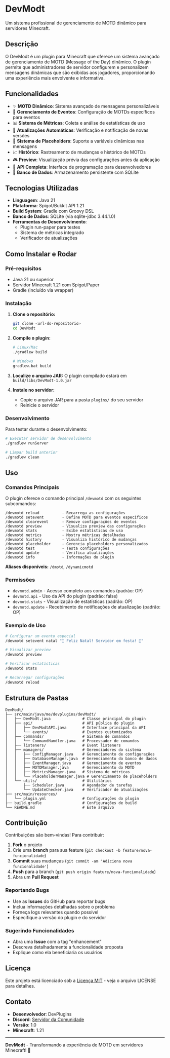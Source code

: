 # DevModt

Um sistema profissional de gerenciamento de MOTD dinâmico para servidores Minecraft.

## Descrição

O DevModt é um plugin para Minecraft que oferece um sistema avançado de gerenciamento de MOTD (Message of the Day) dinâmico. O plugin permite que administradores de servidor configurem e personalizem mensagens dinâmicas que são exibidas aos jogadores, proporcionando uma experiência mais envolvente e informativa.

## Funcionalidades

- ✨ **MOTD Dinâmico**: Sistema avançado de mensagens personalizáveis
- 🎯 **Gerenciamento de Eventos**: Configuração de MOTDs específicos para eventos
- 📊 **Sistema de Métricas**: Coleta e análise de estatísticas de uso
- 🔄 **Atualizações Automáticas**: Verificação e notificação de novas versões
- 📝 **Sistema de Placeholders**: Suporte a variáveis dinâmicas nas mensagens
- 📈 **Histórico**: Rastreamento de mudanças e histórico de MOTDs
- 🎮 **Preview**: Visualização prévia das configurações antes da aplicação
- 🔧 **API Completa**: Interface de programação para desenvolvedores
- 💾 **Banco de Dados**: Armazenamento persistente com SQLite

## Tecnologias Utilizadas

- **Linguagem**: Java 21
- **Plataforma**: Spigot/Bukkit API 1.21
- **Build System**: Gradle com Groovy DSL
- **Banco de Dados**: SQLite (via sqlite-jdbc 3.44.1.0)
- **Ferramentas de Desenvolvimento**: 
  - Plugin run-paper para testes
  - Sistema de métricas integrado
  - Verificador de atualizações

## Como Instalar e Rodar

### Pré-requisitos

- Java 21 ou superior
- Servidor Minecraft 1.21 com Spigot/Paper
- Gradle (incluído via wrapper)

### Instalação

1. **Clone o repositório:**
   ```bash
   git clone <url-do-repositorio>
   cd DevModt
   ```

2. **Compile o plugin:**
   ```bash
   # Linux/Mac
   ./gradlew build
   
   # Windows
   gradlew.bat build
   ```

3. **Localize o arquivo JAR:**
   O plugin compilado estará em `build/libs/DevModt-1.0.jar`

4. **Instale no servidor:**
   - Copie o arquivo JAR para a pasta `plugins/` do seu servidor
   - Reinicie o servidor

### Desenvolvimento

Para testar durante o desenvolvimento:

```bash
# Executar servidor de desenvolvimento
./gradlew runServer

# Limpar build anterior
./gradlew clean
```

## Uso

### Comandos Principais

O plugin oferece o comando principal `/devmotd` com os seguintes subcomandos:

```
/devmotd reload          - Recarrega as configurações
/devmotd setevent        - Define MOTD para eventos específicos
/devmotd clearevent      - Remove configurações de eventos
/devmotd preview         - Visualiza preview das configurações
/devmotd stats           - Exibe estatísticas de uso
/devmotd metrics         - Mostra métricas detalhadas
/devmotd history         - Visualiza histórico de mudanças
/devmotd placeholder     - Gerencia placeholders personalizados
/devmotd test            - Testa configurações
/devmotd update          - Verifica atualizações
/devmotd info            - Informações do plugin
```

**Aliases disponíveis:** `/dmotd`, `/dynamicmotd`

### Permissões

- `devmotd.admin` - Acesso completo aos comandos (padrão: OP)
- `devmotd.api` - Uso da API do plugin (padrão: false)
- `devmotd.stats` - Visualização de estatísticas (padrão: OP)
- `devmotd.update` - Recebimento de notificações de atualização (padrão: OP)

### Exemplo de Uso

```bash
# Configurar um evento especial
/devmotd setevent natal "🎄 Feliz Natal! Servidor em festa! 🎁"

# Visualizar preview
/devmotd preview

# Verificar estatísticas
/devmotd stats

# Recarregar configurações
/devmotd reload
```

## Estrutura de Pastas

```
DevModt/
├── src/main/java/me/devplugins/devModt/
│   ├── DevModt.java              # Classe principal do plugin
│   ├── api/                      # API pública do plugin
│   │   ├── DevModtAPI.java       # Interface principal da API
│   │   └── events/               # Eventos customizados
│   ├── commands/                 # Sistema de comandos
│   │   └── CommandHandler.java   # Processador de comandos
│   ├── listeners/                # Event listeners
│   ├── managers/                 # Gerenciadores do sistema
│   │   ├── ConfigManager.java    # Gerenciamento de configurações
│   │   ├── DatabaseManager.java  # Gerenciamento do banco de dados
│   │   ├── EventManager.java     # Gerenciamento de eventos
│   │   ├── MOTDManager.java      # Gerenciamento do MOTD
│   │   ├── MetricsManager.java   # Sistema de métricas
│   │   └── PlaceholderManager.java # Gerenciamento de placeholders
│   └── utils/                    # Utilitários
│       ├── Scheduler.java        # Agendador de tarefas
│       └── UpdateChecker.java    # Verificador de atualizações
├── src/main/resources/
│   └── plugin.yml                # Configurações do plugin
├── build.gradle                  # Configurações de build
└── README.md                     # Este arquivo
```

## Contribuição

Contribuições são bem-vindas! Para contribuir:

1. **Fork** o projeto
2. Crie uma **branch** para sua feature (`git checkout -b feature/nova-funcionalidade`)
3. **Commit** suas mudanças (`git commit -am 'Adiciona nova funcionalidade'`)
4. **Push** para a branch (`git push origin feature/nova-funcionalidade`)
5. Abra um **Pull Request**

### Reportando Bugs

- Use as **Issues** do GitHub para reportar bugs
- Inclua informações detalhadas sobre o problema
- Forneça logs relevantes quando possível
- Especifique a versão do plugin e do servidor

### Sugerindo Funcionalidades

- Abra uma **Issue** com a tag "enhancement"
- Descreva detalhadamente a funcionalidade proposta
- Explique como ela beneficiaria os usuários

## Licença

Este projeto está licenciado sob a [Licença MIT](LICENSE) - veja o arquivo LICENSE para detalhes.

## Contato

- **Desenvolvedor**: DevPlugins
- **Discord**: [Servidor da Comunidade](https://discord.gg/A4F9jtGhFU)
- **Versão**: 1.0
- **Minecraft**: 1.21

---

**DevModt** - Transformando a experiência de MOTD em servidores Minecraft! 🚀